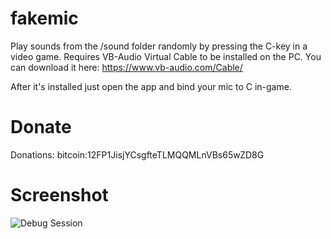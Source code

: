 # fakemic

Play sounds from the /sound folder randomly by pressing the C-key in a video game. Requires VB-Audio Virtual Cable to be installed on the PC. You can download it here: https://www.vb-audio.com/Cable/

After it's installed just open the app and bind your mic to C in-game.

# Donate
Donations: bitcoin:12FP1JisjYCsgfteTLMQQMLnVBs65wZD8G

# Screenshot
![Debug Session](https://i.imgur.com/MyBOSra.png)
